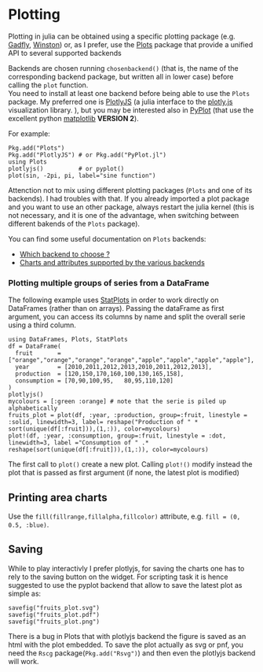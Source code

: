 # Plotting

Plotting in julia can be obtained using a specific plotting package (e.g. [Gadfly](https://github.com/dcjones/Gadfly.jl), [Winston](https://github.com/nolta/Winston.jl)) or, as I prefer, use the [Plots](https://github.com/JuliaPlots/Plots.jl) package that provide a unified API to several supported backends

Backends are chosen running `chosenbackend()` (that is, the name of the corresponding backend package, but written all in lower case) before calling the `plot` function.  
You need to install at least one backend before being able to use the `Plots` package. My preferred one is [PlotlyJS](https://github.com/sglyon/PlotlyJS.jl) (a julia interface to the [plotly.js](https://plot.ly) visualization library. ), but you may be interested also in [PyPlot](https://github.com/JuliaPy/PyPlot.jl) (that use the excellent python [matplotlib](http://matplotlib.org/api/pyplot_api.html) **VERSION 2**).

For example:

```
Pkg.add("Plots")
Pkg.add("PlotlyJS") # or Pkg.add("PyPlot.jl") 
using Plots
plotlyjs()          # or pyplot()
plot(sin, -2pi, pi, label="sine function")
```

Attenction not to mix using different plotting packages (`Plots` and one of its backends). I had troubles with that. If you already imported a plot package and you want to use an other package, always restart the julia kernel (this is not necessary, and it is one of the advantage, when switching between different bakends of the `Plots` package).

You can find some useful documentation on `Plots` backends:
* [Which backend to choose ?](https://juliaplots.github.io/backends/)
* [Charts and attributes supported by the various backends](https://juliaplots.github.io/supported/)


### Plotting multiple groups of series from a DataFrame
The following example uses [StatPlots](https://github.com/JuliaPlots/StatPlots.jl) in order to work directly on DataFrames (rather than on arrays).
Passing the dataFrame as first argument, you can access its columns by name and split the overall serie using a third column.

```
using DataFrames, Plots, StatPlots
df = DataFrame(
  fruit       = ["orange","orange","orange","orange","apple","apple","apple","apple"],
  year        = [2010,2011,2012,2013,2010,2011,2012,2013],
  production  = [120,150,170,160,100,130,165,158],
  consumption = [70,90,100,95,   80,95,110,120]
)
plotlyjs() 
mycolours = [:green :orange] # note that the serie is piled up alphabetically
fruits_plot = plot(df, :year, :production, group=:fruit, linestyle = :solid, linewidth=3, label= reshape("Production of " * sort(unique(df[:fruit])),(1,:)), color=mycolours)
plot!(df, :year, :consumption, group=:fruit, linestyle = :dot, linewidth=3, label ="Consumption of " .* reshape(sort(unique(df[:fruit])),(1,:)), color=mycolours)
```
The first call to `plot()` create a new plot. Calling `plot!()` modify instead the plot that is passed as first argument (if none, the latest plot is modified)

## Printing area charts
Use the `fill(fillrange,fillalpha,fillcolor)` attribute, e.g. `fill = (0, 0.5, :blue)`.


## Saving

While to play interactivly I prefer plotlyjs, for saving the charts one has to rely to the saving button on the widget. For scripting task it is hence suggested to use the pyplot backend that allow to save the latest plot as simple as:
```
savefig("fruits_plot.svg")
savefig("fruits_plot.pdf")
savefig("fruits_plot.png")
```
There is a bug in Plots that with plotlyjs backend the figure is saved as an html with the plot embedded.
To save the plot actually as svg or pnf, you need the `Rscg` package(`Pkg.add("Rsvg")`) and then even the plotlyjs backend will work.




